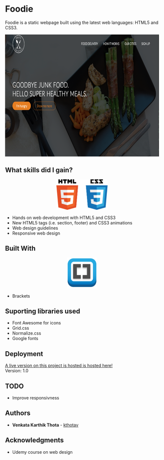 # Foodie

Foodie is a static webpage built using the latest web languages: HTML5 and CSS3. 

<p align="center">
<img src="https://github.com/kthotav/Foodie/blob/master/screenshots/homepage.png" alt="homepage picture" height="400px">
</p>

## What skills did I gain?

<p align="center">
<img src="https://github.com/kthotav/Foodie/blob/master/screenshots/html5css3.png" alt="homepage picture" height="100px">
</p>

* Hands on web development with HTML5 and CSS3
* New HTML5 tags (i.e. section, footer) and CSS3 animations 
* Web design guidelines
* Responsive web design


## Built With

<p align="center">
<img src="https://github.com/kthotav/Foodie/blob/master/screenshots/brackets.png" alt="homepage picture" height="100px">
</p>

* Brackets

## Suporting libraries used

* Font Awesome for icons
* Grid.css
* Normalize.css
* Google fonts


## Deployment

[A live version on this project is hosted is hosted here!](https://kthotav.github.io/Foodie/)  
Version: 1.0


## TODO

* Improve responsivness


## Authors

* **Venkata Karthik Thota** - [kthotav](https://github.com/kthotav)


## Acknowledgments

* Udemy course on web design


